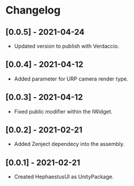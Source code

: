 # Changelog

## [0.0.5] - 2021-04-24
- Updated version to publish with Verdaccio.

## [0.0.4] - 2021-04-12
- Added parameter for URP camera render type.

## [0.0.3] - 2021-04-12
- Fixed public modifier within the IWidget.

## [0.0.2] - 2021-02-21
- Added Zenject dependecy into the assembly.

## [0.0.1] - 2021-02-21
- Created HephaestusUI as UnityPackage.
